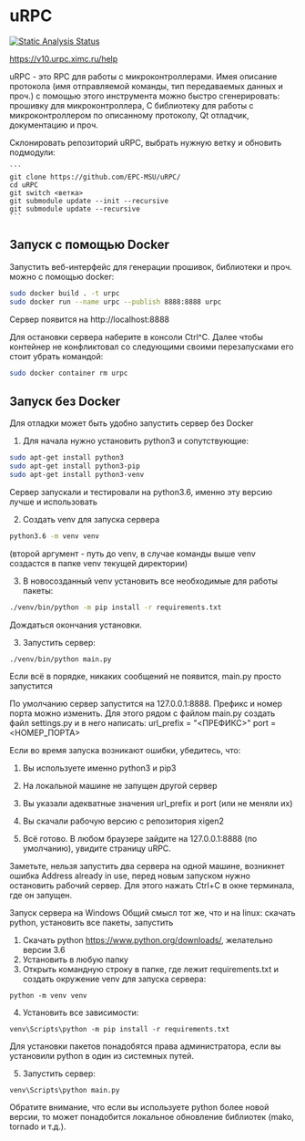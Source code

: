 # uRPC

[![Static Analysis Status](https://github.com/epc-msu/urpc/workflows/Linter/badge.svg)](https://github.com/epc-msu/urpc/actions?workflow=Linter)

https://v10.urpc.ximc.ru/help

uRPC - это RPC для работы с микроконтроллерами. Имея описание протокола (имя отправляемой команды, тип 
передаваемых данных и проч.) с помощью этого инструмента можно быстро сгенерировать: прошивку для микроконтроллера, 
C библиотеку для работы с микроконтроллером по описанному протоколу, Qt отладчик, документацию и проч.

Склонировать репозиторий uRPC, выбрать нужную ветку  и обновить подмодули:

	```
	git clone https://github.com/EPC-MSU/uRPC/
	cd uRPC
	git switch <ветка>
	git submodule update --init --recursive
	git submodule update --recursive
	```

## Запуск c помощью Docker

Запустить веб-интерфейс для генерации прошивок, библиотеки и проч. можно с помощью docker:

```bash
sudo docker build . -t urpc
sudo docker run --name urpc --publish 8888:8888 urpc
```

Сервер появится на http://localhost:8888

Для остановки сервера наберите в консоли Ctrl^C.
Далее чтобы контейнер не конфликтовал со следующими своими перезапусками его стоит убрать командой:

```bash
sudo docker container rm urpc
```

## Запуск без Docker

Для отладки может быть удобно запустить сервер без Docker

1. Для начала нужно установить python3 и сопутствующие:

```bash
sudo apt-get install python3
sudo apt-get install python3-pip
sudo apt-get install python3-venv
```

Сервер запускали и тестировали на python3.6, именно эту версию лучше и использовать

2. Создать venv для запуска сервера

```bash
python3.6 -m venv venv
```

(второй аргумент - путь до venv, в случае команды выше venv создастся в папке venv текущей директории)

3. В новосозданный venv установить все необходимые для работы пакеты:

```bash
./venv/bin/python -m pip install -r requirements.txt
```

Дождаться окончания установки.

3. Запустить сервер:

```bash
./venv/bin/python main.py
```

Если всё в порядке, никаких сообщений не появится, main.py просто запустится

По умолчанию сервер запустится на 127.0.0.1:8888.
Префикс и номер порта можно изменить. Для этого рядом с файлом main.py создать файл
settings.py и в него написать:
url_prefix = "<ПРЕФИКС>"
port = <НОМЕР_ПОРТА>

Если во время запуска возникают ошибки, убедитесь, что:
1. Вы используете именно python3 и pip3
2. На локальной машине не запущен другой сервер
3. Вы указали адекватные значения url_prefix и port (или не меняли их)
4. Вы скачали рабочую версию с репозитория xigen2

5. Всё готово. В любом браузере зайдите на 127.0.0.1:8888 (по умолчанию), увидите страницу uRPC.

Заметьте, нельзя запустить два сервера на одной машине, возникнет ошибка Address already in use, перед новым запуском 
нужно остановить рабочий сервер. Для этого нажать Ctrl+C в окне терминала, где он запущен.  

Запуск сервера на Windows
Общий смысл тот же, что и на linux: скачать python, установить все пакеты, запустить

1. Скачать python https://www.python.org/downloads/, желательно версии 3.6
2. Установить в любую папку
3. Открыть командную строку в папке, где лежит requirements.txt и создать окружение venv для запуска сервера:

```
python -m venv venv
```

4. Установить все зависимости:

```
venv\Scripts\python -m pip install -r requirements.txt
```
Для установки пакетов понадобятся права администратора, если вы установили python в один из системных путей.

5. Запустить сервер:

```
venv\Scripts\python main.py
```
Обратите внимание, что если вы используете python более новой версии, то может понадобится локальное обновление библиотек (mako, tornado и т.д.).

